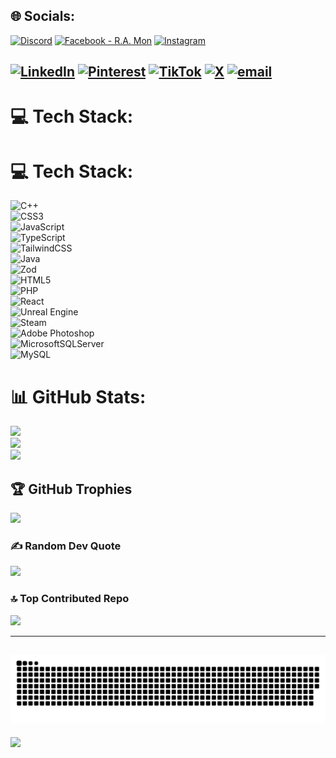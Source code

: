 ## 🌐 Socials:
[![Discord](https://img.shields.io/badge/Discord-%237289DA.svg?logo=discord&logoColor=white)](https://discord.gg/https://discord.gg/72n6NAwK) [![Facebook - R.A. Mon](https://img.shields.io/badge/Facebook-%231877F2.svg?logo=Facebook&logoColor=white&label=R.A.%20Mon)](https://facebook.com/profile.php?id=100090829328516) [![Instagram](https://img.shields.io/badge/Instagram-%23E4405F.svg?logo=Instagram&logoColor=white)](https://instagram.com/r.a.mon_)

[![LinkedIn](https://img.shields.io/badge/LinkedIn-%230077B5.svg?logo=linkedin&logoColor=white)](https://linkedin.com/in/r-a-mohan) [![Pinterest](https://img.shields.io/badge/Pinterest-%23E60023.svg?logo=Pinterest&logoColor=white)](https://pinterest.com/ramontiwari) [![TikTok](https://img.shields.io/badge/TikTok-%23000000.svg?logo=TikTok&logoColor=white)](https://tiktok.com/@r.a.monsings) [![X](https://img.shields.io/badge/X-black.svg?logo=X&logoColor=white)](https://x.com/RamonTiwari) [![email](https://img.shields.io/badge/Email-D14836?logo=gmail&logoColor=white)](mailto:ramontiwari086@gmail.com) 
---
# 💻 Tech Stack:
# 💻 Tech Stack:
![C++](https://img.shields.io/badge/c++-%2300599C.svg?style=for-the-badge&logo=c%2B%2B&logoColor=white)  
![CSS3](https://img.shields.io/badge/css3-%231572B6.svg?style=for-the-badge&logo=css3&logoColor=white)  
![JavaScript](https://img.shields.io/badge/javascript-%23323330.svg?style=for-the-badge&logo=javascript&logoColor=%23F7DF1E)  
![TypeScript](https://img.shields.io/badge/typescript-%23007ACC.svg?style=for-the-badge&logo=typescript&logoColor=white)  
![TailwindCSS](https://img.shields.io/badge/tailwindcss-%2338B2AC.svg?style=for-the-badge&logo=tailwindcss&logoColor=white)  
![Java](https://img.shields.io/badge/java-%23ED8B00.svg?style=for-the-badge&logo=openjdk&logoColor=white)  
![Zod](https://img.shields.io/badge/Zod-ff69b4?style=for-the-badge&logo=data:image/svg+xml;base64,PHN2ZyB3aWR0aD0iMjQiIGhlaWdodD0iMjQiIHZpZXdCb3g9IjAgMCA0ODAgNDgwIiBmaWxsPSJub25lIiB4bWxucz0iaHR0cDovL3d3dy53My5vcmcvMjAwMC9zdmciPjxwYXRoIGZpbGw9IndoaXRlIiBkPSJNMTYwIDI0MEg1MTBMMTA0IDU0MEwxNjAgMjQweiIvPjxwYXRoIGZpbGw9IndoaXRlIiBkPSJNMTYwIDI0MEg1MTBMMTA0IDU0MEwxNjAgMjQweiIvPjwvc3ZnPg==&logoColor=white)  
![HTML5](https://img.shields.io/badge/html5-%23E34F26.svg?style=for-the-badge&logo=html5&logoColor=white)  
![PHP](https://img.shields.io/badge/php-%23777BB4.svg?style=for-the-badge&logo=php&logoColor=white)  
![React](https://img.shields.io/badge/react-%2320232a.svg?style=for-the-badge&logo=react&logoColor=%2361DAFB)  
![Unreal Engine](https://img.shields.io/badge/unrealengine-%23313131.svg?style=for-the-badge&logo=unrealengine&logoColor=white)  
![Steam](https://img.shields.io/badge/steam-%23000000.svg?style=for-the-badge&logo=steam&logoColor=white)  
![Adobe Photoshop](https://img.shields.io/badge/adobe%20photoshop-%2331A8FF.svg?style=for-the-badge&logo=adobe%20photoshop&logoColor=white)  
![MicrosoftSQLServer](https://img.shields.io/badge/Microsoft%20SQL%20Server-CC2927?style=for-the-badge&logo=microsoft%20sql%20server&logoColor=white)  
![MySQL](https://img.shields.io/badge/mysql-4479A1.svg?style=for-the-badge&logo=mysql&logoColor=white)


# 📊 GitHub Stats:
![](https://github-readme-stats.vercel.app/api?username=Ramoniswack&theme=dark&hide_border=false&include_all_commits=true&count_private=true)<br/>
![](https://nirzak-streak-stats.vercel.app/?user=Ramoniswack&theme=dark&hide_border=false)<br/>
![](https://github-readme-stats.vercel.app/api/top-langs/?username=Ramoniswack&theme=dark&hide_border=false&include_all_commits=true&count_private=true&layout=compact)

## 🏆 GitHub Trophies
![](https://github-profile-trophy.vercel.app/?username=Ramoniswack&theme=radical&no-frame=false&no-bg=false&margin-w=4)

### ✍️ Random Dev Quote
![](https://quotes-github-readme.vercel.app/api?type=horizontal&theme=radical)

### 🔝 Top Contributed Repo
![](https://github-contributor-stats.vercel.app/api?username=Ramoniswack&limit=5&theme=dark&combine_all_yearly_contributions=true)

---

![snake gif](https://github.com/Ramoniswack/Ramoniswack/blob/output/github-snake-dark.svg)
---

[![](https://visitcount.itsvg.in/api?id=Ramoniswack&icon=0&color=0)](https://visitcount.itsvg.in)

<!-- Proudly created with GPRM ( https://gprm.itsvg.in ) -->
